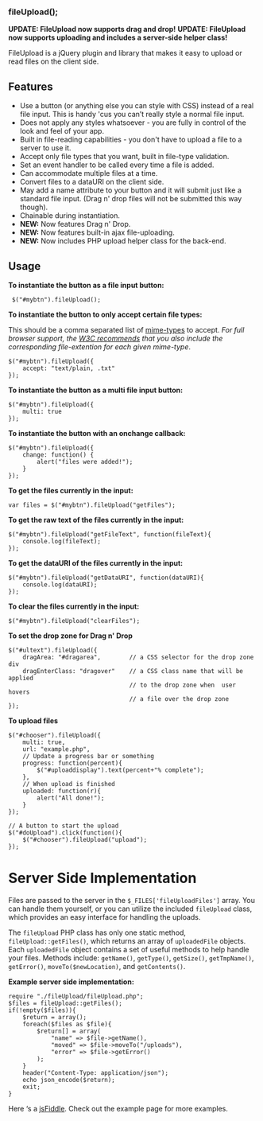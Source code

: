 ### fileUpload();

**UPDATE: FileUpload now supports drag and drop!**
**UPDATE: FileUpload now supports uploading and includes a server-side helper class!**

FileUpload is a jQuery plugin and library that makes it easy to upload or read files on the client side.

## Features

 - Use a button (or anything else you can style with CSS) instead of a real file input. This is handy 'cus you can’t really style a normal file input.
 - Does not apply any styles whatsoever - you are fully in control of the look and feel of your app.
 - Built in file-reading capabilities - you don't have to upload a file to a server to use it.
 - Accept only file types that you want, built in file-type validation.
 - Set an event handler to be called every time a file is added.
 - Can accommodate multiple files at a time.
 - Convert files to a dataURI on the client side.
 - May add a name attribute to your button and it will submit just like a standard file input. (Drag n' drop files will not be submitted this way though).
 - Chainable during instantiation.
 - **NEW:** Now features Drag n' Drop.
 - **NEW:** Now features built-in ajax file-uploading. 
 - **NEW:** Now includes PHP upload helper class for the back-end.

## Usage

**To instantiate the button as a file input button:**

     $("#mybtn").fileUpload(); 

**To instantiate the button to only accept certain file types:**

This should be a comma separated list of [mime-types] to accept. _For full browser support, the [W3C recommends] that you also include the corresponding file-extention for each given mime-type_.

    $("#mybtn").fileUpload({
    	accept: "text/plain, .txt"
    });

**To instantiate the button as a multi file input button:**

    $("#mybtn").fileUpload({
    	multi: true
    }); 

**To instantiate the button with an onchange callback:**

    $("#mybtn").fileUpload({
    	change: function() {
    		alert("files were added!");
    	}
    }); 

**To get the files currently in the input:**

    var files = $("#mybtn").fileUpload("getFiles"); 

**To get the raw text of the files currently in the input:**

    $("#mybtn").fileUpload("getFileText", function(fileText){
        console.log(fileText);
    }); 

**To get the dataURI of the files currently in the input:**

    $("#mybtn").fileUpload("getDataURI", function(dataURI){
        console.log(dataURI);
    }); 

**To clear the files currently in the input:**

    $("#mybtn").fileUpload("clearFiles");

**To set the drop zone for Drag n' Drop**

    $("#ultext").fileUpload({
		dragArea: "#dragarea",        // a CSS selector for the drop zone div
		dragEnterClass: "dragover"    // a CSS class name that will be applied 
                                      // to the drop zone when  user hovers
                                      // a file over the drop zone
	});

**To upload files**

	$("#chooser").fileUpload({
		multi: true,
		url: "example.php",
		// Update a progress bar or something
		progress: function(percent){
			$("#uploaddisplay").text(percent+"% complete");
		},
		// When upload is finished
		uploaded: function(r){
			alert("All done!");
		}
	});

	// A button to start the upload
	$("#doUpload").click(function(){
		$("#chooser").fileUpload("upload");
	});

# Server Side Implementation

Files are passed to the server in the `$_FILES['fileUploadFiles']` array. You can handle them yourself, or you can utilize the included `fileUpload` class, which provides an easy interface for handling the uploads.

The `fileUpload` PHP class has only one static method, `fileUpload::getFiles()`, which returns an array of `uploadedFile` objects. Each `uploadedFile` object contains a set of useful methods to help handle your files. Methods include: `getName()`, `getType()`, `getSize()`, `getTmpName()`, `getError()`, `moveTo($newLocation)`, and `getContents()`.

**Example server side implementation:**

	require "./fileUpload/fileUpload.php";
	$files = fileUpload::getFiles();
	if(!empty($files)){
		$return = array();
		foreach($files as $file){
			$return[] = array(
				"name" => $file->getName(),
				"moved" => $file->moveTo("/uploads"),
				"error" => $file->getError()
			);
		}
		header("Content-Type: application/json");
		echo json_encode($return);
		exit;
	}

Here ‘s a [jsFiddle]. Check out the example page for more examples.

[W3C recommends]: https://www.w3.org/TR/html5/forms.html#attr-input-accept
[jsFiddle]: http://jsfiddle.net/znnhx99v/
[mime-types]: http://www.iana.org/assignments/media-types/media-types.xhtml